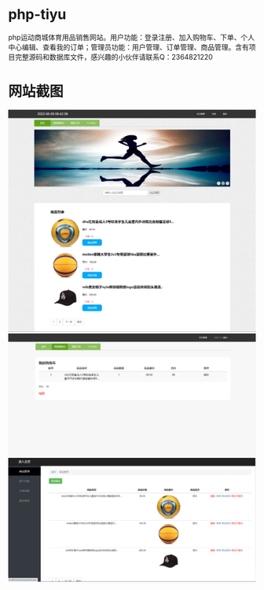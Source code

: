 # php-tiyu
php运动商城体育用品销售网站。用户功能：登录注册、加入购物车、下单、个人中心编辑、查看我的订单；管理员功能：用户管理、订单管理、商品管理。含有项目完整源码和数据库文件，感兴趣的小伙伴请联系Q：2364821220
# 网站截图
![image](https://github.com/hzl0898/php-tiyu/blob/main/首页.png)
![image](https://github.com/hzl0898/php-tiyu/blob/main/购物车.png)
![image](https://github.com/hzl0898/php-tiyu/blob/main/商品管理.png)

